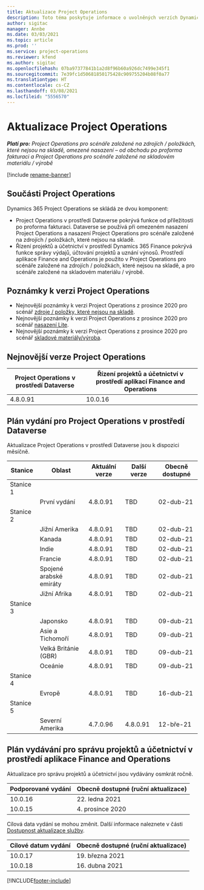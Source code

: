 ```yaml
---
title: Aktualizace Project Operations
description: Toto téma poskytuje informace o uvolněných verzích Dynamics 365 Project Operations.
author: sigitac
manager: Annbe
ms.date: 03/03/2021
ms.topic: article
ms.prod: ''
ms.service: project-operations
ms.reviewer: kfend
ms.author: sigitac
ms.openlocfilehash: 07ba97377841b1a2d8f96b60a926dc7499e345f1
ms.sourcegitcommit: 7e39fc1d50681850175428c909755204b08f0a77
ms.translationtype: HT
ms.contentlocale: cs-CZ
ms.lasthandoff: 03/08/2021
ms.locfileid: "5556570"
---
```

# <a name="project-operations-updates"></a>Aktualizace Project Operations

_**Platí pro:** Project Operations pro scénáře založené na zdrojích / položkách, které nejsou na skladě, omezené nasazení – od obchodu po proforma fakturaci a Project Operations pro scénáře založené na skladovém materiálu / výrobě_

[!include [rename-banner](~/includes/cc-data-platform-banner.md)]

## <a name="project-operations-components"></a>Součásti Project Operations

Dynamics 365 Project Operations se skládá ze dvou komponent:

- Project Operations v prostředí Dataverse pokrývá funkce od příležitosti po proforma fakturaci. Dataverse se používá při omezeném nasazení Project Operations a nasazení Project Operations pro scénáře založené na zdrojích / položkách, které nejsou na skladě.
- Řízení projektů a účetnictví v prostředí Dynamics 365 Finance pokrývá funkce správy výdajů, účtování projektů a uznání výnosů. Prostředí aplikace Finance and Operations je použito v Project Operations pro scénáře založené na zdrojích / položkách, které nejsou na skladě, a pro scénáře založené na skladovém materiálu / výrobě.

## <a name="project-operations-release-notes"></a>Poznámky k verzi Project Operations
- Nejnovější poznámky k verzi Project Operations z prosince 2020 pro scénář [zdroje / položky, které nejsou na skladě](whats-new-mar-2021-resource-based.md).
- Nejnovější poznámky k verzi Project Operations z prosince 2020 pro scénář [nasazení Lite](../pro/whats-new/whats-new-mar-2021-lite.md).
- Nejnovější poznámky k verzi Project Operations z prosince 2020 pro scénář [skladové materiály/výroba](../prod-pma/whats-new/whats-new-jan-2021-stocked.md).

## <a name="project-operations-latest-version"></a>Nejnovější verze Project Operations

| Project Operations v prostředí Dataverse | Řízení projektů a účetnictví v prostředí aplikací Finance and Operations |
| --- | --- |
| 4.8.0.91 | 10.0.16 |

## <a name="release-schedule-for-project-operations-on-dataverse-environment"></a>Plán vydání pro Project Operations v prostředí Dataverse

Aktualizace Project Operations v prostředí Dataverse jsou k dispozici měsíčně. 

| Stanice   | Oblast        | Aktuální verze | Další verze | Obecně dostupné |
|-----------|---------------|-----------------|--------------|---------------------|
| Stanice 1 |   &nbsp;      |    &nbsp;       | &nbsp;       |      &nbsp;         |
|   &nbsp;  | První vydání |  4.8.0.91       | TBD     | 02-dub-21           |
| Stanice 2 |   &nbsp;      |    &nbsp;       | &nbsp;       |      &nbsp;         |
|   &nbsp;  | Jižní Amerika |  4.8.0.91       | TBD     | 02-dub-21           |
|    &nbsp; | Kanada        |  4.8.0.91       | TBD     | 02-dub-21           |
|   &nbsp;  | Indie         |  4.8.0.91       | TBD     | 02-dub-21           |
|   &nbsp;  | Francie         |  4.8.0.91       | TBD     | 02-dub-21           |
|   &nbsp;  | Spojené arabské emiráty         |  4.8.0.91       | TBD     | 02-dub-21           |
|   &nbsp;  | Jižní Afrika         |  4.8.0.91       | TBD     | 02-dub-21           |
| Stanice 3  |      &nbsp;   |     &nbsp;      |     &nbsp;   |      &nbsp;         |
|   &nbsp;  | Japonsko         |  4.8.0.91       | TBD     | 09-dub-21           |
|   &nbsp;  | Asie a Tichomoří  |  4.8.0.91       | TBD     | 09-dub-21           |
|   &nbsp;  | Velká Británie (GBR) |  4.8.0.91       | TBD     | 09-dub-21           |
|   &nbsp;  | Oceánie       |  4.8.0.91       | TBD     | 09-dub-21           |
| Stanice 4 |     &nbsp;    |     &nbsp;      |     &nbsp;   |      &nbsp;         |
|   &nbsp;  | Evropě        |  4.8.0.91       | TBD     | 16-dub-21           |
| Stanice 5 |     &nbsp;    |     &nbsp;      |     &nbsp;   |      &nbsp;         |
|   &nbsp;  | Severní Amerika |  4.7.0.96       | 4.8.0.91     | 12-bře-21           |

## <a name="release-schedule-for-project-management-and-accounting-in-the-finance-and-operations-apps-environment"></a>Plán vydávání pro správu projektů a účetnictví v prostředí aplikace Finance and Operations

Aktualizace pro správu projektů a účetnictví jsou vydávány osmkrát ročně.

| Podporované vydání | Obecně dostupné (ruční aktualizace) |
| --- | --- |
| 10.0.16 | 22. ledna 2021 |
| 10.0.15 | 4. prosince 2020 |


Cílová data vydání se mohou změnit. Další informace naleznete v části [Dostupnost aktualizace služby](https://docs.microsoft.com/dynamics365/fin-ops-core/fin-ops/get-started/public-preview-releases?toc=/dynamics365/finance/toc.json).

| Cílové datum vydání | Obecně dostupné (ruční aktualizace) |
| --- | --- |
| 10.0.17 | 19. března 2021 |
| 10.0.18 | 16. dubna 2021 |


[!INCLUDE[footer-include](../includes/footer-banner.md)]
